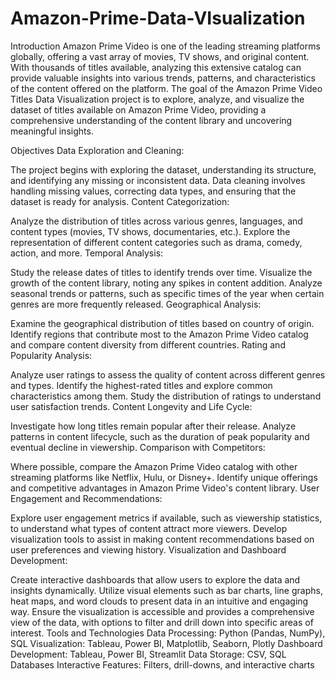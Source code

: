 # Amazon-Prime-Data-VIsualization
Introduction
Amazon Prime Video is one of the leading streaming platforms globally, offering a vast array of movies, TV shows, and original content. With thousands of titles available, analyzing this extensive catalog can provide valuable insights into various trends, patterns, and characteristics of the content offered on the platform. The goal of the Amazon Prime Video Titles Data Visualization project is to explore, analyze, and visualize the dataset of titles available on Amazon Prime Video, providing a comprehensive understanding of the content library and uncovering meaningful insights.

Objectives
Data Exploration and Cleaning:

The project begins with exploring the dataset, understanding its structure, and identifying any missing or inconsistent data.
Data cleaning involves handling missing values, correcting data types, and ensuring that the dataset is ready for analysis.
Content Categorization:

Analyze the distribution of titles across various genres, languages, and content types (movies, TV shows, documentaries, etc.).
Explore the representation of different content categories such as drama, comedy, action, and more.
Temporal Analysis:

Study the release dates of titles to identify trends over time.
Visualize the growth of the content library, noting any spikes in content addition.
Analyze seasonal trends or patterns, such as specific times of the year when certain genres are more frequently released.
Geographical Analysis:

Examine the geographical distribution of titles based on country of origin.
Identify regions that contribute most to the Amazon Prime Video catalog and compare content diversity from different countries.
Rating and Popularity Analysis:

Analyze user ratings to assess the quality of content across different genres and types.
Identify the highest-rated titles and explore common characteristics among them.
Study the distribution of ratings to understand user satisfaction trends.
Content Longevity and Life Cycle:

Investigate how long titles remain popular after their release.
Analyze patterns in content lifecycle, such as the duration of peak popularity and eventual decline in viewership.
Comparison with Competitors:

Where possible, compare the Amazon Prime Video catalog with other streaming platforms like Netflix, Hulu, or Disney+.
Identify unique offerings and competitive advantages in Amazon Prime Video's content library.
User Engagement and Recommendations:

Explore user engagement metrics if available, such as viewership statistics, to understand what types of content attract more viewers.
Develop visualization tools to assist in making content recommendations based on user preferences and viewing history.
Visualization and Dashboard Development:

Create interactive dashboards that allow users to explore the data and insights dynamically.
Utilize visual elements such as bar charts, line graphs, heat maps, and word clouds to present data in an intuitive and engaging way.
Ensure the visualization is accessible and provides a comprehensive view of the data, with options to filter and drill down into specific areas of interest.
Tools and Technologies
Data Processing: Python (Pandas, NumPy), SQL
Visualization: Tableau, Power BI, Matplotlib, Seaborn, Plotly
Dashboard Development: Tableau, Power BI, Streamlit
Data Storage: CSV, SQL Databases
Interactive Features: Filters, drill-downs, and interactive charts
